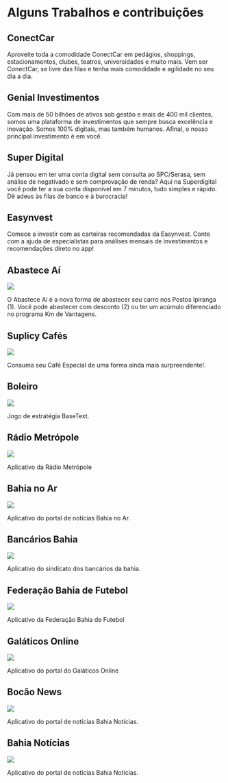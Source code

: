 # Alguns Trabalhos e contribuições

## ConectCar

Aproveite toda a comodidade ConectCar em pedágios, shoppings, estacionamentos, clubes, teatros,
universidades e muito mais. Vem ser ConectCar, se livre das filas e tenha mais comodidade e
agilidade no seu dia a dia.


## Genial Investimentos

Com mais de 50 bilhões de ativos sob gestão e mais de 400 mil clientes, somos uma plataforma de
investimentos que sempre busca excelência e inovação. Somos 100% digitais, mas também humanos.
Afinal, o nosso principal investimento é em você.


## Super Digital

Já pensou em ter uma conta digital sem consulta ao SPC/Serasa, sem análise de negativado e sem
comprovação de renda? Aqui na Superdigital você pode ter a sua conta disponível em 7 minutos,
tudo simples e rápido. Dê adeus às filas de banco e à burocracia!


## Easynvest

Comece a investir com as carteiras recomendadas da Easynvest. Conte com a ajuda de especialistas
para análises mensais de investimentos e recomendações direto no app!

## Abastece Aí

![](https://github.com/RafaelBarbosatec/rafaelbarbosatec.github.io/blob/master/images/fulls/abasteceai/img.png)


O Abastece Aí é a nova forma de abastecer seu carro nos Postos Ipiranga (1). Você pode abastecer
com desconto (2) ou ter um acúmulo diferenciado no programa Km de Vantagens.

## Suplicy Cafés

![](https://github.com/RafaelBarbosatec/rafaelbarbosatec.github.io/blob/master/images/fulls/suplicy/img.png)

Consuma seu Café Especial de uma forma ainda mais surpreendente!.

## Boleiro

![](https://github.com/RafaelBarbosatec/rafaelbarbosatec.github.io/blob/master/images/fulls/boleiro/img.png)

Jogo de estratégia BaseText.

## Rádio Metrópole

![](https://github.com/RafaelBarbosatec/rafaelbarbosatec.github.io/blob/master/images/fulls/metropole/img.png)

Aplicativo da Rádio Metrópole

## Bahia no Ar

![](https://github.com/RafaelBarbosatec/rafaelbarbosatec.github.io/blob/master/images/fulls/bahianoar/img.png)

Aplicativo do portal de notícias Bahia no Ar.

## Bancários Bahia

![](https://github.com/RafaelBarbosatec/rafaelbarbosatec.github.io/blob/master/images/fulls/bancarios/img.png)

Aplicativo do sindicato dos bancários da bahia.

## Federação Bahia de Futebol

![](https://github.com/RafaelBarbosatec/rafaelbarbosatec.github.io/blob/master/images/fulls/fbf/img.png)

Aplicativo da Federação Bahia de Futebol


## Galáticos Online

![](https://github.com/RafaelBarbosatec/rafaelbarbosatec.github.io/blob/master/images/fulls/galaticos/img.png)

Aplicativo do portal do Galáticos Online

## Bocão News

![](https://github.com/RafaelBarbosatec/rafaelbarbosatec.github.io/blob/master/images/fulls/bocao/img.png)

Aplicativo do portal de notícias Bahia Notícias.

## Bahia Notícias

![](https://github.com/RafaelBarbosatec/rafaelbarbosatec.github.io/blob/master/images/fulls/bahianoticias/img.png)

Aplicativo do portal de notícias Bahia Notícias.
